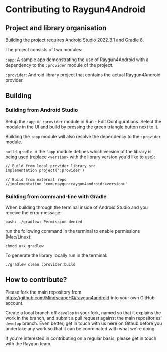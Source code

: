 # Contributing to Raygun4Android

## Project and library organisation

Building the project requires Android Studio 2022.3.1 and Gradle 8.

The project consists of two modules:

`:app`: A sample app demonstrating the use of Raygun4Android with a dependency to the `:provider` module of the project.

`:provider`: Android library project that contains the actual Raygun4Android provider.

## Building

### Building from Android Studio

Setup the `:app` or `:provider` module in Run - Edit Configurations. Select the module in the UI and build by pressing the green triangle button next to it.

Building the `:app` module will also resolve the dependency to the `:provider` module.

`build.gradle` in the `"app` module defines which version of the library is being used (replace `<version>` with the library version you'd like to use):

````
// Build from local provider library src
implementation project(':provider')

// Build from external repo
//implementation 'com.raygun:raygun4android:<version>'
````

### Building from command-line with Gradle

When building through the terminal inside of Android Studio and you receive the error message:

````
bash: ./gradlew: Permission denied
````

run the following command in the terminal to enable permissions (Mac/Linux):

````
chmod u+x gradlew
````

To generate the library locally run in the terminal:

````
./gradlew clean :provider:build
````

## How to contribute?
Please fork the main repository from https://github.com/MindscapeHQ/raygun4android into your own GitHub account.

Create a local branch off `develop` in your fork, named so that it explains the work in the branch, and submit a pull request against the main repositories' `develop` branch. Even better, get in touch with us here on Github before you undertake any work so that it can be coordinated with what we're doing.

If you're interested in contributing on a regular basis, please get in touch with the Raygun team.
